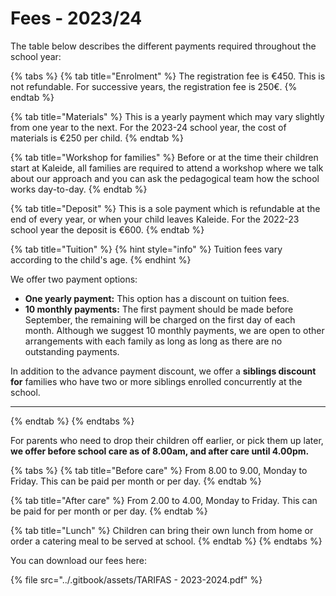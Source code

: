 # Fees - 2023/24

The table below describes the different payments required throughout the school year:

{% tabs %}
{% tab title="Enrolment" %}
The registration fee is €450. This is not refundable. For successive years, the registration fee is 250€.
{% endtab %}

{% tab title="Materials" %}
This is a yearly payment which may vary slightly from one year to the next. For the 2023-24 school year, the cost of materials is €250 per child.
{% endtab %}

{% tab title="Workshop for families" %}
Before or at the time their children start at Kaleide, all families are required to attend a workshop where we talk about our approach and you can ask the pedagogical team how the school works day-to-day.
{% endtab %}

{% tab title="Deposit" %}
This is a sole payment which is refundable at the end of every year, or when your child leaves Kaleide. For the 2022-23 school year the deposit is €600.
{% endtab %}

{% tab title="Tuition" %}
{% hint style="info" %}
Tuition fees vary according to the child's age.
{% endhint %}

We offer two payment options:

* **One yearly payment:**  This option has a discount on tuition fees.&#x20;
* **10 monthly payments:** The first payment should be made before September, the remaining will be charged on the first day of each month.  Although we suggest 10 monthly payments, we are open to other arrangements with each family as long as long as there are no outstanding payments.

In addition to the advance payment discount, we offer a **siblings discount for** families who have two or more siblings enrolled concurrently at the school.

****
{% endtab %}
{% endtabs %}

For parents who need to drop their children off earlier, or pick them up later, **we offer before school care as of 8.00am, and after care until 4.00pm.**&#x20;

{% tabs %}
{% tab title="Before care" %}
From 8.00 to 9.00, Monday to Friday. This can be paid per month or per day.
{% endtab %}

{% tab title="After care" %}
From 2.00 to 4.00, Monday to Friday. This can be paid for per month or per day.
{% endtab %}

{% tab title="Lunch" %}
Children can bring their own lunch from home or order a catering meal to be served at school.
{% endtab %}
{% endtabs %}

You can download our fees here:

{% file src="../.gitbook/assets/TARIFAS - 2023-2024.pdf" %}

